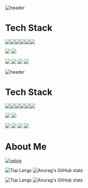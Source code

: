 ![header](https://capsule-render.vercel.app/api?type=waving&color=gradient&height=85&animation=fadeIn&section=footer&text=JaeHwan&fontAlign=85&fontSize=50)


<h1>Tech Stack</h1>
<div style="display: flex;">
  <img src="https://img.shields.io/badge/html5-E34F26?style=flat&logo=html5&logoColor=white"/>
  <img src="https://img.shields.io/badge/css3-1572B6?style=flat&logo=css3&logoColor=white"/>
  <img src="https://img.shields.io/badge/javascript-F7DF1E?style=flat&logo=javascript&logoColor=white"/>
  <img src="https://img.shields.io/badge/typescript-3178C6?style=flat&logo=typescript&logoColor=white"/>
  <img src="https://img.shields.io/badge/react-61DAFB?style=flat&logo=react&logoColor=white"/>
  <img src="https://img.shields.io/badge/Vue.js-4FC08D?style=flat&logo=Vue.js&logoColor=white"/>
</div>

<img src="https://img.shields.io/badge/python-3776AB?style=flat&logo=python&logoColor=white"/></a>
<img src="https://img.shields.io/badge/django-092E20?style=flat&logo=django&logoColor=white"/></a>

<img src="https://img.shields.io/badge/oracle-F80000?style=flat&logo=oracle&logoColor=white"/></a>
<img src="https://img.shields.io/badge/figma-F24E1E?style=flat&logo=figma&logoColor=white"/></a>
<img src="https://img.shields.io/badge/git-F05032?style=flat&logo=git&logoColor=white"/></a>
<img src="https://img.shields.io/badge/github-181717?style=flat&logo=github&logoColor=white"/></a>

![header](https://capsule-render.vercel.app/api?type=waving&color=gradient&height=85&animation=fadeIn&section=footer&text=JaeHwan&fontAlign=85&fontSize=50)


<h1>Tech Stack</h1>
<div style="display: flex;">
  <img src="https://img.shields.io/badge/html5-E34F26?style=flat&logo=html5&logoColor=white"/>
  <img src="https://img.shields.io/badge/css3-1572B6?style=flat&logo=css3&logoColor=white"/>
  <img src="https://img.shields.io/badge/javascript-F7DF1E?style=flat&logo=javascript&logoColor=white"/>
  <img src="https://img.shields.io/badge/typescript-3178C6?style=flat&logo=typescript&logoColor=white"/>
  <img src="https://img.shields.io/badge/react-61DAFB?style=flat&logo=react&logoColor=white"/>
  <img src="https://img.shields.io/badge/Vue.js-4FC08D?style=flat&logo=Vue.js&logoColor=white"/>
</div>

<img src="https://img.shields.io/badge/python-3776AB?style=flat&logo=python&logoColor=white"/></a>
<img src="https://img.shields.io/badge/django-092E20?style=flat&logo=django&logoColor=white"/></a>

<img src="https://img.shields.io/badge/oracle-F80000?style=flat&logo=oracle&logoColor=white"/></a>
<img src="https://img.shields.io/badge/figma-F24E1E?style=flat&logo=figma&logoColor=white"/></a>
<img src="https://img.shields.io/badge/git-F05032?style=flat&logo=git&logoColor=white"/></a>
<img src="https://img.shields.io/badge/github-181717?style=flat&logo=github&logoColor=white"/></a>

<h1>About Me</h1>

[![velog](https://img.shields.io/badge/velog-20C997?style=flat&logo=velog&logoColor=white)](https://velog.io/@jjh099)


![Top Langs](https://github-readme-stats.vercel.app/api/top-langs/?username=Jinga02&layout=compact&theme=transparent)
![Anurag's GitHub stats](https://github-readme-stats.vercel.app/api?username=Jinga02&show_icons=true&theme=transparent)





![Top Langs](https://github-readme-stats.vercel.app/api/top-langs/?username=Jinga02&layout=compact&theme=transparent)
![Anurag's GitHub stats](https://github-readme-stats.vercel.app/api?username=Jinga02&show_icons=true&theme=transparent)



